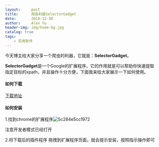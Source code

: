 ```yaml
---
layout:     post
title:      爬虫利器SelectorGadget
date:       2018-12-30
author:     Alex Yu
header-img: img/home-bg.jpg
catalog: true
tags:    
    - 实用软件
---
```


今天博主给大家分享一个爬虫的利器，它就是：**SelectorGadget**。

**SelectorGadget**是一个Google的扩展程序，它的作用就是可以帮助你快速提取指定目标的xpath，并且操作十分方便，下面我来给大家展示一下如何使用。

#### 如何下载

[下载地址](http://www.cnplugins.com/devtool/selectorgadget/download.html)

#### 如何安装

1.找到chrome的扩展程序![5c284e5cc1972](https://i.loli.net/2018/12/30/5c284e5cc1972.png)

注意开发者模式已经打开

2.将下载后的插件程序 拖拽到扩展程序页面，就会提示安装，按照指示操作即可


